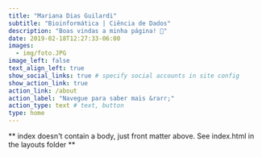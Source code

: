 ```yaml
---
title: "Mariana Dias Guilardi"
subtitle: "Bioinformática | Ciência de Dados"
description: "Boas vindas a minha página! 👋"
date: 2019-02-18T12:27:33-06:00
images:
  - img/foto.JPG
image_left: false
text_align_left: true
show_social_links: true # specify social accounts in site config
show_action_link: true
action_link: /about
action_label: "Navegue para saber mais &rarr;"
action_type: text # text, button
type: home
---
```


** index doesn't contain a body, just front matter above.
See index.html in the layouts folder **
